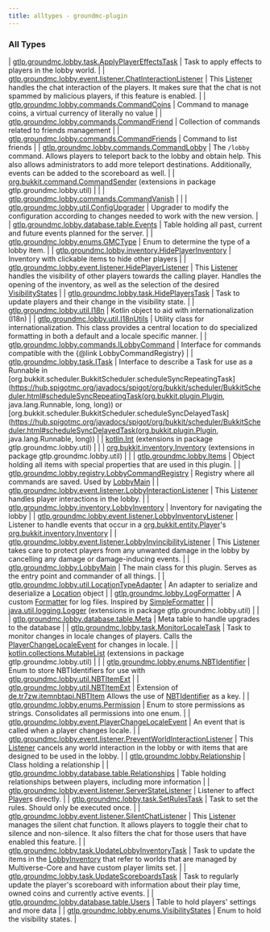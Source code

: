 ```yaml
---
title: alltypes - groundmc-plugin
---
```


### All Types

| [gtlp.groundmc.lobby.task.ApplyPlayerEffectsTask](../gtlp.groundmc.lobby.task/-apply-player-effects-task/index.html) | Task to apply effects to players in the lobby world. |
| [gtlp.groundmc.lobby.event.listener.ChatInteractionListener](../gtlp.groundmc.lobby.event.listener/-chat-interaction-listener/index.html) | This [Listener](https://hub.spigotmc.org/javadocs/spigot/org/bukkit/event/Listener.html) handles the chat interaction of the players. It makes sure that the chat is not spammed by malicious players, if this feature is enabled. |
| [gtlp.groundmc.lobby.commands.CommandCoins](../gtlp.groundmc.lobby.commands/-command-coins/index.html) | Command to manage coins, a virtual currency of literally no value |
| [gtlp.groundmc.lobby.commands.CommandFriend](../gtlp.groundmc.lobby.commands/-command-friend/index.html) | Collection of commands related to friends management |
| [gtlp.groundmc.lobby.commands.CommandFriends](../gtlp.groundmc.lobby.commands/-command-friends/index.html) | Command to list friends |
| [gtlp.groundmc.lobby.commands.CommandLobby](../gtlp.groundmc.lobby.commands/-command-lobby/index.html) | The `/lobby` command. Allows players to teleport back to the lobby and obtain help. This also allows administrators to add more teleport destinations. Additionally, events can be added to the scoreboard as well. |
| [org.bukkit.command.CommandSender](../gtlp.groundmc.lobby.util/org.bukkit.command.-command-sender/index.html) (extensions in package gtlp.groundmc.lobby.util) |  |
| [gtlp.groundmc.lobby.commands.CommandVanish](../gtlp.groundmc.lobby.commands/-command-vanish/index.html) |  |
| [gtlp.groundmc.lobby.util.ConfigUpgrader](../gtlp.groundmc.lobby.util/-config-upgrader/index.html) | Upgrader to modify the configuration according to changes needed to work with the new version. |
| [gtlp.groundmc.lobby.database.table.Events](../gtlp.groundmc.lobby.database.table/-events/index.html) | Table holding all past, current and future events planned for the server. |
| [gtlp.groundmc.lobby.enums.GMCType](../gtlp.groundmc.lobby.enums/-g-m-c-type/index.html) | Enum to determine the type of a lobby item. |
| [gtlp.groundmc.lobby.inventory.HidePlayerInventory](../gtlp.groundmc.lobby.inventory/-hide-player-inventory/index.html) | Inventory with clickable items to hide other players |
| [gtlp.groundmc.lobby.event.listener.HidePlayerListener](../gtlp.groundmc.lobby.event.listener/-hide-player-listener/index.html) | This [Listener](https://hub.spigotmc.org/javadocs/spigot/org/bukkit/event/Listener.html) handles the visibility of other players towards the calling player. Handles the opening of the inventory, as well as the selection of the desired [VisibilityStates](../gtlp.groundmc.lobby.enums/-visibility-states/index.html) |
| [gtlp.groundmc.lobby.task.HidePlayersTask](../gtlp.groundmc.lobby.task/-hide-players-task/index.html) | Task to update players and their change in the visibility state. |
| [gtlp.groundmc.lobby.util.I18n](../gtlp.groundmc.lobby.util/-i18n/index.html) | Kotlin object to aid with internationalization (I18n) |
| [gtlp.groundmc.lobby.util.I18nUtils](../gtlp.groundmc.lobby.util/-i18n-utils/index.html) | Utility class for internationalization. This class provides a central location to do specialized formatting in both a default and a locale specific manner. |
| [gtlp.groundmc.lobby.commands.ILobbyCommand](../gtlp.groundmc.lobby.commands/-i-lobby-command/index.html) | Interface for commands compatible with the {@link LobbyCommandRegistry} |
| [gtlp.groundmc.lobby.task.ITask](../gtlp.groundmc.lobby.task/-i-task/index.html) | Interface to describe a Task for use as a Runnable in [org.bukkit.scheduler.BukkitScheduler.scheduleSyncRepeatingTask](https://hub.spigotmc.org/javadocs/spigot/org/bukkit/scheduler/BukkitScheduler.html#scheduleSyncRepeatingTask(org.bukkit.plugin.Plugin, java.lang.Runnable, long, long)) or [org.bukkit.scheduler.BukkitScheduler.scheduleSyncDelayedTask](https://hub.spigotmc.org/javadocs/spigot/org/bukkit/scheduler/BukkitScheduler.html#scheduleSyncDelayedTask(org.bukkit.plugin.Plugin, java.lang.Runnable, long)) |
| [kotlin.Int](../gtlp.groundmc.lobby.util/kotlin.-int/index.html) (extensions in package gtlp.groundmc.lobby.util) |  |
| [org.bukkit.inventory.Inventory](../gtlp.groundmc.lobby.util/org.bukkit.inventory.-inventory/index.html) (extensions in package gtlp.groundmc.lobby.util) |  |
| [gtlp.groundmc.lobby.Items](../gtlp.groundmc.lobby/-items/index.html) | Object holding all items with special properties that are used in this plugin. |
| [gtlp.groundmc.lobby.registry.LobbyCommandRegistry](../gtlp.groundmc.lobby.registry/-lobby-command-registry/index.html) | Registry where all commands are saved. Used by [LobbyMain](../gtlp.groundmc.lobby/-lobby-main/index.html) |
| [gtlp.groundmc.lobby.event.listener.LobbyInteractionListener](../gtlp.groundmc.lobby.event.listener/-lobby-interaction-listener/index.html) | This [Listener](https://hub.spigotmc.org/javadocs/spigot/org/bukkit/event/Listener.html) handles player interactions in the lobby. |
| [gtlp.groundmc.lobby.inventory.LobbyInventory](../gtlp.groundmc.lobby.inventory/-lobby-inventory/index.html) | Inventory for navigating the lobby |
| [gtlp.groundmc.lobby.event.listener.LobbyInventoryListener](../gtlp.groundmc.lobby.event.listener/-lobby-inventory-listener/index.html) | Listener to handle events that occur in a [org.bukkit.entity.Player](https://hub.spigotmc.org/javadocs/spigot/org/bukkit/entity/Player.html)'s [org.bukkit.inventory.Inventory](https://hub.spigotmc.org/javadocs/spigot/org/bukkit/inventory/Inventory.html) |
| [gtlp.groundmc.lobby.event.listener.LobbyInvincibilityListener](../gtlp.groundmc.lobby.event.listener/-lobby-invincibility-listener/index.html) | This [Listener](https://hub.spigotmc.org/javadocs/spigot/org/bukkit/event/Listener.html) takes care to protect players from any unwanted damage in the lobby by cancelling any damage or damage-inducing events. |
| [gtlp.groundmc.lobby.LobbyMain](../gtlp.groundmc.lobby/-lobby-main/index.html) | The main class for this plugin. Serves as the entry point and commander of all things. |
| [gtlp.groundmc.lobby.util.LocationTypeAdapter](../gtlp.groundmc.lobby.util/-location-type-adapter/index.html) | An adapter to serialize and deserialize a [Location](https://hub.spigotmc.org/javadocs/spigot/org/bukkit/Location.html) object |
| [gtlp.groundmc.lobby.LogFormatter](../gtlp.groundmc.lobby/-log-formatter/index.html) | A custom [Formatter](#) for log files. Inspired by [SimpleFormatter](#) |
| [java.util.logging.Logger](../gtlp.groundmc.lobby.util/java.util.logging.-logger/index.html) (extensions in package gtlp.groundmc.lobby.util) |  |
| [gtlp.groundmc.lobby.database.table.Meta](../gtlp.groundmc.lobby.database.table/-meta/index.html) | Meta table to handle upgrades to the database |
| [gtlp.groundmc.lobby.task.MonitorLocaleTask](../gtlp.groundmc.lobby.task/-monitor-locale-task/index.html) | Task to monitor changes in locale changes of players. Calls the [PlayerChangeLocaleEvent](../gtlp.groundmc.lobby.event/-player-change-locale-event/index.html) for changes in locale. |
| [kotlin.collections.MutableList](../gtlp.groundmc.lobby.util/kotlin.collections.-mutable-list/index.html) (extensions in package gtlp.groundmc.lobby.util) |  |
| [gtlp.groundmc.lobby.enums.NBTIdentifier](../gtlp.groundmc.lobby.enums/-n-b-t-identifier/index.html) | Enum to store NBTIdentifiers for use with [gtlp.groundmc.lobby.util.NBTItemExt](../gtlp.groundmc.lobby.util/-n-b-t-item-ext/index.html) |
| [gtlp.groundmc.lobby.util.NBTItemExt](../gtlp.groundmc.lobby.util/-n-b-t-item-ext/index.html) | Extension of [de.tr7zw.itemnbtapi.NBTItem](#) Allows the use of [NBTIdentifier](../gtlp.groundmc.lobby.enums/-n-b-t-identifier/index.html) as a key. |
| [gtlp.groundmc.lobby.enums.Permission](../gtlp.groundmc.lobby.enums/-permission/index.html) | Enum to store permissions as strings. Consolidates all permissions into one enum. |
| [gtlp.groundmc.lobby.event.PlayerChangeLocaleEvent](../gtlp.groundmc.lobby.event/-player-change-locale-event/index.html) | An event that is called when a player changes locale. |
| [gtlp.groundmc.lobby.event.listener.PreventWorldInteractionListener](../gtlp.groundmc.lobby.event.listener/-prevent-world-interaction-listener/index.html) | This [Listener](https://hub.spigotmc.org/javadocs/spigot/org/bukkit/event/Listener.html) cancels any world interaction in the lobby or with items that are designed to be used in the lobby. |
| [gtlp.groundmc.lobby.Relationship](../gtlp.groundmc.lobby/-relationship/index.html) | Class holding a relationship |
| [gtlp.groundmc.lobby.database.table.Relationships](../gtlp.groundmc.lobby.database.table/-relationships/index.html) | Table holding relationships between players, including more information |
| [gtlp.groundmc.lobby.event.listener.ServerStateListener](../gtlp.groundmc.lobby.event.listener/-server-state-listener/index.html) | Listener to affect [Player](https://hub.spigotmc.org/javadocs/spigot/org/bukkit/entity/Player.html)s directly. |
| [gtlp.groundmc.lobby.task.SetRulesTask](../gtlp.groundmc.lobby.task/-set-rules-task/index.html) | Task to set the rules. Should only be executed once. |
| [gtlp.groundmc.lobby.event.listener.SilentChatListener](../gtlp.groundmc.lobby.event.listener/-silent-chat-listener/index.html) | This [Listener](https://hub.spigotmc.org/javadocs/spigot/org/bukkit/event/Listener.html) manages the silent chat function. It allows players to toggle their chat to silence and non-silence. It also filters the chat for those users that have enabled this feature. |
| [gtlp.groundmc.lobby.task.UpdateLobbyInventoryTask](../gtlp.groundmc.lobby.task/-update-lobby-inventory-task/index.html) | Task to update the items in the [LobbyInventory](../gtlp.groundmc.lobby.inventory/-lobby-inventory/index.html) that refer to worlds that are managed by Multiverse-Core and have custom player limits set. |
| [gtlp.groundmc.lobby.task.UpdateScoreboardsTask](../gtlp.groundmc.lobby.task/-update-scoreboards-task/index.html) | Task to regularly update the player's scoreboard with information about their play time, owned coins and currently active events. |
| [gtlp.groundmc.lobby.database.table.Users](../gtlp.groundmc.lobby.database.table/-users/index.html) | Table to hold players' settings and more data |
| [gtlp.groundmc.lobby.enums.VisibilityStates](../gtlp.groundmc.lobby.enums/-visibility-states/index.html) | Enum to hold the visibility states. |

